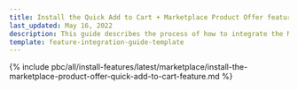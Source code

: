 ```yaml
---
title: Install the Quick Add to Cart + Marketplace Product Offer feature
last_updated: May 16, 2022
description: This guide describes the process of how to integrate the Marketplace Product Offer + Quick Add to Cart feature into a Spryker project.
template: feature-integration-guide-template
---
```


{% include pbc/all/install-features/latest/marketplace/install-the-marketplace-product-offer-quick-add-to-cart-feature.md %} <!-- To edit, see /_includes/pbc/all/install-features/202311.0/marketplace/install-the-marketplace-product-offer-quick-add-to-cart-feature.md -->
